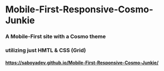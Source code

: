 # Mobile-First-Responsive-Cosmo-Junkie

### A Mobile-First site with a Cosmo theme
### utilizing just HMTL & CSS (Grid)

#### https://saboyadev.github.io/Mobile-First-Responsive-Cosmo-Junkie/
